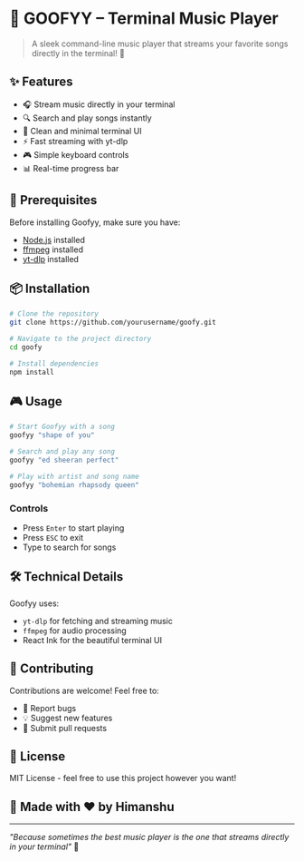 # 🎵 GOOFYY – Terminal Music Player

> A sleek command-line music player that streams your favorite songs directly in the terminal! 🎸

## ✨ Features

- 🎧 Stream music directly in your terminal
- 🔍 Search and play songs instantly
- 🎨 Clean and minimal terminal UI
- ⚡️ Fast streaming with yt-dlp
- 🎮 Simple keyboard controls
- 📊 Real-time progress bar

## 🚀 Prerequisites

Before installing Goofyy, make sure you have:
- [Node.js](https://nodejs.org/) installed
- [ffmpeg](https://ffmpeg.org/) installed
- [yt-dlp](https://github.com/yt-dlp/yt-dlp) installed

## 📦 Installation

```bash
# Clone the repository
git clone https://github.com/yourusername/goofy.git

# Navigate to the project directory
cd goofy

# Install dependencies
npm install
```

## 🎮 Usage

```bash
# Start Goofyy with a song
goofyy "shape of you"

# Search and play any song
goofyy "ed sheeran perfect"

# Play with artist and song name
goofyy "bohemian rhapsody queen"
```

### Controls
- Press `Enter` to start playing
- Press `ESC` to exit
- Type to search for songs

## 🛠️ Technical Details

Goofyy uses:
- `yt-dlp` for fetching and streaming music
- `ffmpeg` for audio processing
- React Ink for the beautiful terminal UI

## 🤝 Contributing

Contributions are welcome! Feel free to:
- 🐛 Report bugs
- 💡 Suggest new features
- 🔧 Submit pull requests

## 📝 License

MIT License - feel free to use this project however you want!

## 🎵 Made with ❤️ by Himanshu

---

*"Because sometimes the best music player is the one that streams directly in your terminal"* 🎹